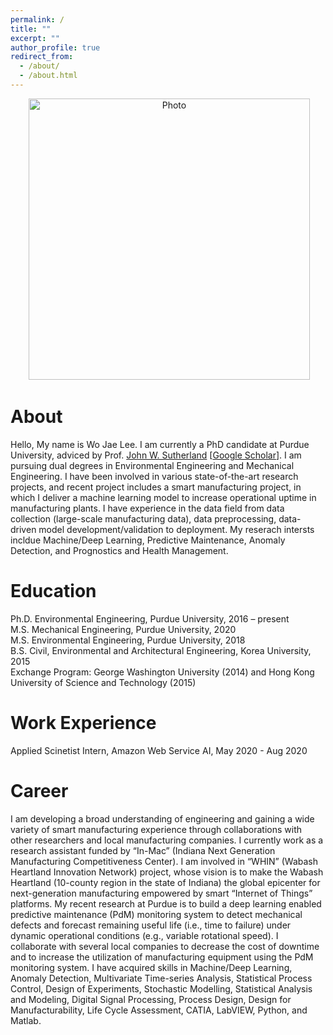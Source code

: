 ```yaml
---
permalink: /
title: ""
excerpt: ""
author_profile: true
redirect_from: 
  - /about/
  - /about.html
---
```


<p align="center">
  <img src="https://wojaelee.github.io/files/wojaelee.jpg?raw=true" alt="Photo" style="width: 450px;"/> 
</p>

# About
Hello, My name is Wo Jae Lee. I am currently a PhD candidate at Purdue University, adviced by Prof. [John W. Sutherland](https://engineering.purdue.edu/LSM/people/jws) [[Google Scholar](https://scholar.google.com/citations?user=_j_0jLYg2kcC&hl=en)]. I am pursuing dual degrees in Environmental Engineering and Mechanical Engineering. I have been involved in various state-of-the-art research projects, and recent project includes a smart manufacturing project, in which I deliver a machine learning model to increase operational uptime in manufacturing plants. I have experience in the data field from data collection (large-scale manufacturing data), data preprocessing, data-driven model development/validation to deployment. My reserach intersts incldue Machine/Deep Learning, Predictive Maintenance, Anomaly Detection, and Prognostics and Health Management.

# Education
Ph.D. Environmental Engineering, Purdue University, 2016 – present\
M.S.  Mechanical Engineering, Purdue University, 2020\
M.S.  Environmental Engineering, Purdue University, 2018\
B.S.  Civil, Environmental and Architectural Engineering, Korea University, 2015\
Exchange Program: George Washington University (2014) and Hong Kong University of Science and Technology (2015)

# Work Experience
Applied Scinetist Intern, Amazon Web Service AI, May 2020 - Aug 2020

# Career 
I am developing a broad understanding of engineering and gaining a wide variety of smart manufacturing experience through collaborations with other researchers and local manufacturing companies. I currently work as a research assistant funded by “In-Mac” (Indiana Next Generation Manufacturing Competitiveness Center). I am involved in “WHIN” (Wabash Heartland Innovation Network) project, whose vision is to make the Wabash Heartland (10-county region in the state of Indiana) the global epicenter for next-generation manufacturing empowered by smart “Internet of Things” platforms. My recent research at Purdue is to build a deep learning enabled predictive maintenance (PdM) monitoring system to detect mechanical defects and forecast remaining useful life (i.e., time to failure) under dynamic operational conditions (e.g., variable rotational speed). I collaborate with several local companies to decrease the cost of downtime and to increase the utilization of manufacturing equipment using the PdM monitoring system. I have acquired skills in Machine/Deep Learning, Anomaly Detection, Multivariate Time-series Analysis, Statistical Process Control, Design of Experiments, Stochastic Modelling, Statistical Analysis and Modeling, Digital Signal Processing, Process Design, Design for Manufacturability, Life Cycle Assessment, CATIA, LabVIEW, Python, and Matlab.

